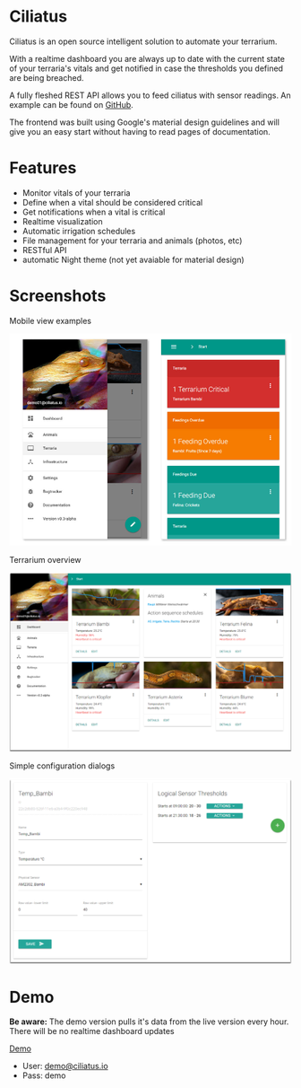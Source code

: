 # Ciliatus
Ciliatus is an open source intelligent solution to automate your terrarium.

With a realtime dashboard you are always up to date with the current state of your terraria's vitals and get notified in case the thresholds you defined are being breached.

A fully fleshed REST API allows you to feed ciliatus with sensor readings. An example can be found on [GitHub](https://github.com/matthenning/ciliatus_controlunit).

The frontend was built using Google's material design guidelines and will give you an easy start without having to read pages of documentation.

# Features

* Monitor vitals of your terraria
* Define when a vital should be considered critical
* Get notifications when a vital is critical
* Realtime visualization
* Automatic irrigation schedules
* File management for your terraria and animals (photos, etc)
* RESTful API
* automatic Night theme (not yet avaiable for material design)

# Screenshots

Mobile view examples

![Dashboard](/ciliatus_demo03.jpg?raw=true)

Terrarium overview

![Terraria](/ciliatus_demo01.png?raw=true)


Simple configuration dialogs

![Configuration](/ciliatus_demo02.png?raw=true)

# Demo

**Be aware:** The demo version pulls it's data from the live version every hour. There will be no realtime dashboard updates

[Demo](https://demo01.ciliatus.io)

* User: demo@ciliatus.io
* Pass: demo
